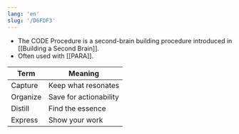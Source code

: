 ```yaml
---
lang: 'en'
slug: '/D6FDF3'
---
```


- The CODE Procedure is a second-brain building procedure introduced in [[Building a Second Brain]].
- Often used with [[PARA]].

| Term     | Meaning                |
| -------- | ---------------------- |
| Capture  | Keep what resonates    |
| Organize | Save for actionability |
| Distill  | Find the essence       |
| Express  | Show your work         |
